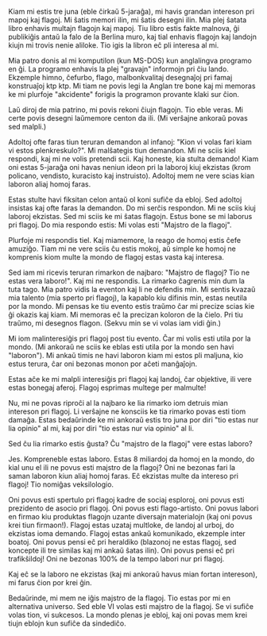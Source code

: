 Kiam mi estis tre juna (eble ĉirkaŭ 5-jaraĝa), mi havis grandan intereson pri mapoj kaj flagoj. Mi ŝatis memori ilin, mi ŝatis desegni ilin. Mia plej ŝatata libro enhavis multajn flagojn kaj mapoj. Tiu libro estis fakte malnova, ĝi publikiĝis antaŭ la falo de la Berlina muro, kaj tial enhavis flagojn kaj landojn kiujn mi trovis nenie aliloke. Tio igis la libron eĉ pli interesa al mi.

Mia patro donis al mi komputilon (kun MS-DOS) kun anglalingva programo en ĝi. La programo enhavis la plej "gravajn" informojn pri ĉiu lando. Ekzemple himno, ĉefurbo, flago, malbonkvalitaj desegnaĵoj pri famaj konstruaĵoj ktp ktp. Mi tiam ne povis legi la Anglan tre bone kaj mi memoras ke mi plurfoje "akcidente" forigis la programon provante klaki sur ĉion.

Laŭ diroj de mia patrino, mi povis rekoni ĉiujn flagojn. Tio eble veras. Mi certe povis desegni laŭmemore centon da ili. (Mi verŝajne ankoraŭ povas sed malpli.)

Adoltoj ofte faras tiun teruran demandon al infanoj: "Kion vi volas fari kiam vi estos plenkreskulo?". Mi malŝategis tiun demandon. Mi ne sciis kiel respondi, kaj mi ne volis pretendi scii. Kaj honeste, kia stulta demando! Kiam oni estas 5-jaraĝa oni havas neniun ideon pri la laboroj kiuj ekzistas (krom policano, vendisto, kuracisto kaj instruisto). Adoltoj mem ne vere scias kian laboron aliaj homoj faras.

Estas stulte havi fiksitan celon antaŭ ol koni sufiĉe da ebloj. Sed adoltoj insistas kaj ofte faras la demandon. Do mi serĉis respondon. Mi ne sciis kiuj laboroj ekzistas. Sed mi sciis ke mi ŝatas flagojn. Estus bone se mi laborus pri flagoj. Do mia respondo estis: Mi volas esti "Majstro de la flagoj".

Plurfoje mi respondis tiel. Kaj miamemore, la reago de homoj estis ĉefe amuziĝo. Tiam mi ne vere sciis ĉu estis mokoj, aŭ simple ke homoj ne komprenis kiom multe la mondo de flagoj estas vasta kaj interesa.

Sed iam mi ricevis teruran rimarkon de najbaro: "Majstro de flagoj? Tio ne estas vera laboro!". Kaj mi ne respondis. La rimarko ĉagrenis min dum la tuta tago. Mia patro vidis la eventon kaj li ne defendis min. Mi sentis kvazaŭ mia talento (mia sperto pri flagoj), la kapablo kiu difinis min, estas neutila por la mondo. Mi pensas ke tiu evento estis traŭmo ĉar mi precize scias kie ĝi okazis kaj kiam. Mi memoras eĉ la precizan koloron de la ĉielo. Pri tiu traŭmo, mi desegnos flagon. (Sekvu min se vi volas iam vidi ĝin.)

Mi iom malinteresiĝis pri flagoj post tiu evento. Ĉar mi volis esti utila por la mondo. (Mi ankoraŭ ne sciis ke eblas esti utila por la mondo sen havi "laboron"). Mi ankaŭ timis ne havi laboron kiam mi estos pli maljuna, kio estus terura, ĉar oni bezonas monon por aĉeti manĝaĵojn.

Estas aĉe ke mi malpli interesiĝis pri flagoj kaj landoj, ĉar objektive, ili vere estas bonegaj aferoj. Flagoj esprimas multege per malmulte!

Nu, mi ne povas riproĉi al la najbaro ke lia rimarko iom detruis mian intereson pri flagoj. Li verŝajne ne konsciis ke tia rimarko povas esti tiom damaĝa. Estas bedaŭrinde ke mi ankoraŭ estis tro juna por diri "tio estas nur lia opinio" al mi, kaj por diri "tio estas nur via opinio" al li.

Sed ĉu lia rimarko estis ĝusta? Ĉu "majstro de la flagoj" vere estas laboro?

Jes. Kompreneble estas laboro. Estas 8 miliardoj da homoj en la mondo, do kial unu el ili ne povus esti majstro de la flagoj? Oni ne bezonas fari la saman laboron kiun aliaj homoj faras. Eĉ ekzistas multe da intereso pri flagoj! Tio nomiĝas veksilologio.

Oni povus esti spertulo pri flagoj kadre de sociaj esploroj, oni povus esti prezidento de asocio pri flagoj. Oni povus esti flago-artisto. Oni povus labori en firmao kiu produktas flagojn uzante diversajn materialojn (kaj oni povus krei tiun firmaon!). Flagoj estas uzataj multloke, de landoj al urboj, do ekzistas ioma demando. Flagoj estas ankaŭ komunikado, ekzemple inter boatoj. Oni povus pensi eĉ pri heraldiko (blazonoj ne estas flagoj, sed koncepte ili tre similas kaj mi ankaŭ ŝatas ilin). Oni povus pensi eĉ pri trafikŝildoj! Oni ne bezonas 100% de la tempo labori nur pri flagoj.

Kaj eĉ se la laboro ne ekzistas (kaj mi ankoraŭ havus mian fortan intereson), mi farus ĉion por krei ĝin.

Bedaŭrinde, mi mem ne iĝis majstro de la flagoj. Tio estas por mi en alternativa universo. Sed eble VI volas esti majstro de la flagoj. Se vi sufiĉe volas tion, vi sukcesos. La mondo plenas je ebloj, kaj oni povas mem krei tiujn eblojn kun sufiĉe da sindediĉo.